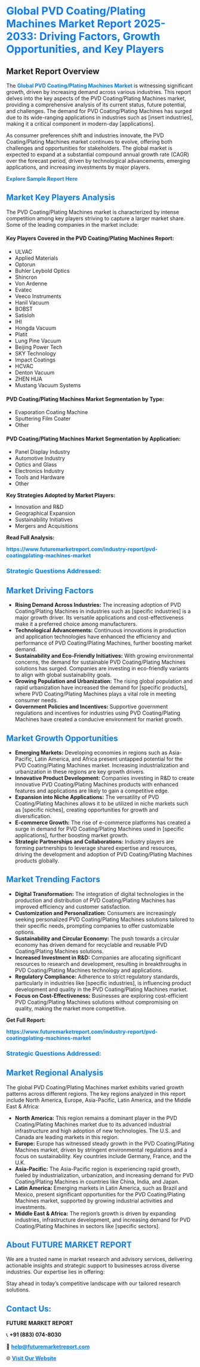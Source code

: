 <h1 style="color: #007BFF;">Global PVD Coating/Plating Machines Market Report 2025-2033: Driving Factors, Growth Opportunities, and Key Players</h1>

<section id="overview">
<h2>Market Report Overview</h2>
<p>The <a href="https://www.futuremarketreport.com/industry-report/pvd-coatingplating-machines-market" style="color: #007BFF; text-decoration: none;"><strong>Global PVD Coating/Plating Machines Market</strong></a> is witnessing significant growth, driven by increasing demand across various industries. This report delves into the key aspects of the PVD Coating/Plating Machines market, providing a comprehensive analysis of its current status, future potential, and challenges. The demand for PVD Coating/Plating Machines has surged due to its wide-ranging applications in industries such as [insert industries], making it a critical component in modern-day [applications].</p>
<p>As consumer preferences shift and industries innovate, the PVD Coating/Plating Machines market continues to evolve, offering both challenges and opportunities for stakeholders. The global market is expected to expand at a substantial compound annual growth rate (CAGR) over the forecast period, driven by technological advancements, emerging applications, and increasing investments by major players.</p>
</section>

<section id="overview">
<p><a href="https://www.futuremarketreport.com/request-sample/reportId=53388" style="color: #007BFF; text-decoration: none;"><strong>Explore Sample Report Here</strong></a></p>
</section>

<section id="key-players">
<h2 style="color: #007BFF;">Market Key Players Analysis</h2>
<p>The PVD Coating/Plating Machines market is characterized by intense competition among key players striving to capture a larger market share. Some of the leading companies in the market include:</p>
<h4>Key Players Covered in the PVD Coating/Plating Machines Report:</h4>
<ul><li>ULVAC</li><li>Applied Materials</li><li>Optorun</li><li>Buhler Leybold Optics</li><li>Shincron</li><li>Von Ardenne</li><li>Evatec</li><li>Veeco Instruments</li><li>Hanil Vacuum</li><li>BOBST</li><li>Satisloh</li><li>IHI</li><li>Hongda Vacuum</li><li>Platit</li><li>Lung Pine Vacuum</li><li>Beijing Power Tech</li><li>SKY Technology</li><li>Impact Coatings</li><li>HCVAC</li><li>Denton Vacuum</li><li>ZHEN HUA</li><li>Mustang Vacuum Systems</li></ul>
<h4>PVD Coating/Plating Machines Market Segmentation by Type:</h4>
<ul><li>Evaporation Coating Machine</li><li>Sputtering Film Coater</li><li>Other</li></ul>

<h4>PVD Coating/Plating Machines Market Segmentation by Application:</h4>
<ul><li>Panel Display Industry</li><li>Automotive Industry</li><li>Optics and Glass</li><li>Electronics Industry</li><li>Tools and Hardware</li><li>Other</li></ul>
<p><strong>Key Strategies Adopted by Market Players:</strong></p>
<ul>
<li>Innovation and R&D</li>
<li>Geographical Expansion</li>
<li>Sustainability Initiatives</li>
<li>Mergers and Acquisitions</li>
</ul>
</section>

<section>
<p><strong>Read Full Analysis: </strong></p><a href="https://www.futuremarketreport.com/industry-report/pvd-coatingplating-machines-market" style="color: #007BFF; text-decoration: none;"><strong>https://www.futuremarketreport.com/industry-report/pvd-coatingplating-machines-market</strong></a>
<h3 style="color: #007BFF;">Strategic Questions Addressed:</h3>
</section>

<section id="driving-factors">
<h2 style="color: #007BFF;">Market Driving Factors</h2>
<ul>
<li><strong>Rising Demand Across Industries:</strong> The increasing adoption of PVD Coating/Plating Machines in industries such as [specific industries] is a major growth driver. Its versatile applications and cost-effectiveness make it a preferred choice among manufacturers.</li>
<li><strong>Technological Advancements:</strong> Continuous innovations in production and application technologies have enhanced the efficiency and performance of PVD Coating/Plating Machines, further boosting market demand.</li>
<li><strong>Sustainability and Eco-Friendly Initiatives:</strong> With growing environmental concerns, the demand for sustainable PVD Coating/Plating Machines solutions has surged. Companies are investing in eco-friendly variants to align with global sustainability goals.</li>
<li><strong>Growing Population and Urbanization:</strong> The rising global population and rapid urbanization have increased the demand for [specific products], where PVD Coating/Plating Machines plays a vital role in meeting consumer needs.</li>
<li><strong>Government Policies and Incentives:</strong> Supportive government regulations and incentives for industries using PVD Coating/Plating Machines have created a conducive environment for market growth.</li>
</ul>
</section>

<section id="growth-opportunities">
<h2 style="color: #007BFF;">Market Growth Opportunities</h2>
<ul>
<li><strong>Emerging Markets:</strong> Developing economies in regions such as Asia-Pacific, Latin America, and Africa present untapped potential for the PVD Coating/Plating Machines market. Increasing industrialization and urbanization in these regions are key growth drivers.</li>
<li><strong>Innovative Product Development:</strong> Companies investing in R&D to create innovative PVD Coating/Plating Machines products with enhanced features and applications are likely to gain a competitive edge.</li>
<li><strong>Expansion into Niche Applications:</strong> The versatility of PVD Coating/Plating Machines allows it to be utilized in niche markets such as [specific niches], creating opportunities for growth and diversification.</li>
<li><strong>E-commerce Growth:</strong> The rise of e-commerce platforms has created a surge in demand for PVD Coating/Plating Machines used in [specific applications], further boosting market growth.</li>
<li><strong>Strategic Partnerships and Collaborations:</strong> Industry players are forming partnerships to leverage shared expertise and resources, driving the development and adoption of PVD Coating/Plating Machines products globally.</li>
</ul>
</section>

<section id="trending-factors">
<h2 style="color: #007BFF;">Market Trending Factors</h2>
<ul>
<li><strong>Digital Transformation:</strong> The integration of digital technologies in the production and distribution of PVD Coating/Plating Machines has improved efficiency and customer satisfaction.</li>
<li><strong>Customization and Personalization:</strong> Consumers are increasingly seeking personalized PVD Coating/Plating Machines solutions tailored to their specific needs, prompting companies to offer customizable options.</li>
<li><strong>Sustainability and Circular Economy:</strong> The push towards a circular economy has driven demand for recyclable and reusable PVD Coating/Plating Machines solutions.</li>
<li><strong>Increased Investment in R&D:</strong> Companies are allocating significant resources to research and development, resulting in breakthroughs in PVD Coating/Plating Machines technology and applications.</li>
<li><strong>Regulatory Compliance:</strong> Adherence to strict regulatory standards, particularly in industries like [specific industries], is influencing product development and quality in the PVD Coating/Plating Machines market.</li>
<li><strong>Focus on Cost-Effectiveness:</strong> Businesses are exploring cost-efficient PVD Coating/Plating Machines solutions without compromising on quality, making the market more competitive.</li>
</ul>
</section>

<section>
<p><strong>Get Full Report: </strong></p><a href="https://www.futuremarketreport.com/industry-report/pvd-coatingplating-machines-market" style="color: #007BFF; text-decoration: none;"><strong>https://www.futuremarketreport.com/industry-report/pvd-coatingplating-machines-market</strong></a>
<h3 style="color: #007BFF;">Strategic Questions Addressed:</h3>
</section>


<section id="regional-analysis">
<h2 style="color: #007BFF;">Market Regional Analysis</h2>
<p>The global PVD Coating/Plating Machines market exhibits varied growth patterns across different regions. The key regions analyzed in this report include North America, Europe, Asia-Pacific, Latin America, and the Middle East & Africa:</p>
<ul>
<li><strong>North America:</strong> This region remains a dominant player in the PVD Coating/Plating Machines market due to its advanced industrial infrastructure and high adoption of new technologies. The U.S. and Canada are leading markets in this region.</li>
<li><strong>Europe:</strong> Europe has witnessed steady growth in the PVD Coating/Plating Machines market, driven by stringent environmental regulations and a focus on sustainability. Key countries include Germany, France, and the U.K.</li>
<li><strong>Asia-Pacific:</strong> The Asia-Pacific region is experiencing rapid growth, fueled by industrialization, urbanization, and increasing demand for PVD Coating/Plating Machines in countries like China, India, and Japan.</li>
<li><strong>Latin America:</strong> Emerging markets in Latin America, such as Brazil and Mexico, present significant opportunities for the PVD Coating/Plating Machines market, supported by growing industrial activities and investments.</li>
<li><strong>Middle East & Africa:</strong> The region’s growth is driven by expanding industries, infrastructure development, and increasing demand for PVD Coating/Plating Machines in sectors like [specific sectors].</li>
</ul>
</section>

<footer>
<h2 style="color: #007BFF;">About FUTURE MARKET REPORT</h2>
<p>We are a trusted name in market research and advisory services, delivering actionable insights and strategic support to businesses across diverse industries. Our expertise lies in offering:</p>

<p>Stay ahead in today’s competitive landscape with our tailored research solutions.</p>

<h2 style="color: #007BFF;">Contact Us:</h2>
<p><strong>FUTURE MARKET REPORT</strong></p>
<p>📞 <strong>+91 (883) 074-8030</strong></p>
<p>📧 <strong><a href="mailto:help@futuremarketreport.com" style="color: #007BFF;">help@futuremarketreport.com</a></strong></p>
<p>🌐 <strong><a href="https://www.futuremarketreport.com/" style="color: #007BFF;">Visit Our Website</a></strong></p>
</footer>